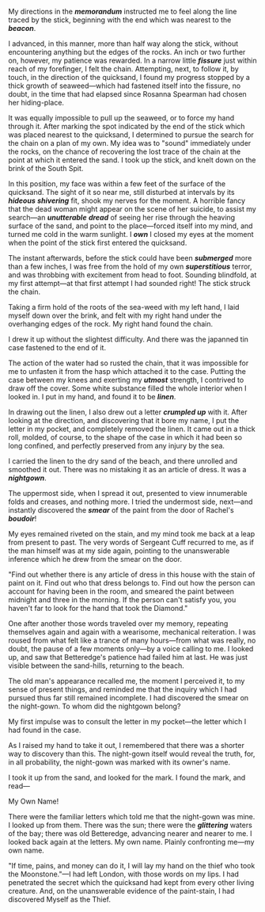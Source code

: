 My directions in the ***memorandum*** instructed me to feel along the line traced by the stick, beginning with the end which was nearest to the ***beacon***.

I advanced, in this manner, more than half way along the stick, without encountering anything but the edges of the rocks. An inch or two further on, however, my patience was rewarded. In a narrow little ***fissure*** just within reach of my forefinger, I felt the chain. Attempting, next, to follow it, by touch, in the direction of the quicksand, I found my progress stopped by a thick growth of seaweed—which had fastened itself into the fissure, no doubt, in the time that had elapsed since Rosanna Spearman had chosen her hiding-place.

It was equally impossible to pull up the seaweed, or to force my hand through it. After marking the spot indicated by the end of the stick which was placed nearest to the quicksand, I determined to pursue the search for the chain on a plan of my own. My idea was to "sound" immediately under the rocks, on the chance of recovering the lost trace of the chain at the point at which it entered the sand. I took up the stick, and knelt down on the brink of the South Spit.

In this position, my face was within a few feet of the surface of the quicksand. The sight of it so near me, still disturbed at intervals by its ***hideous*** ***shivering*** fit, shook my nerves for the moment. A horrible fancy that the dead woman might appear on the scene of her suicide, to assist my search—an ***unutterable*** ***dread*** of seeing her rise through the heaving surface of the sand, and point to the place—forced itself into my mind, and turned me cold in the warm sunlight. I ***own*** I closed my eyes at the moment when the point of the stick first entered the quicksand.

The instant afterwards, before the stick could have been ***submerged*** more than a few inches, I was free from the hold of my own ***superstitious*** terror, and was throbbing with excitement from head to foot. Sounding blindfold, at my first attempt—at that first attempt I had sounded right! The stick struck the chain.

Taking a firm hold of the roots of the sea-weed with my left hand, I laid myself down over the brink, and felt with my right hand under the overhanging edges of the rock. My right hand found the chain.

I drew it up without the slightest difficulty. And there was the japanned tin case fastened to the end of it.

The action of the water had so rusted the chain, that it was impossible for me to unfasten it from the hasp which attached it to the case. Putting the case between my knees and exerting my ***utmost*** strength, I contrived to draw off the cover. Some white substance filled the whole interior when I looked in. I put in my hand, and found it to be ***linen***.

In drawing out the linen, I also drew out a letter ***crumpled up*** with it. After looking at the direction, and discovering that it bore my name, I put the letter in my pocket, and completely removed the linen. It came out in a thick roll, molded, of course, to the shape of the case in which it had been so long confined, and perfectly preserved from any injury by the sea.

I carried the linen to the dry sand of the beach, and there unrolled and smoothed it out. There was no mistaking it as an article of dress. It was a ***nightgown***.

The uppermost side, when I spread it out, presented to view innumerable folds and creases, and nothing more. I tried the undermost side, next—and instantly discovered the ***smear*** of the paint from the door of Rachel's ***boudoir***!

My eyes remained riveted on the stain, and my mind took me back at a leap from present to past. The very words of Sergeant Cuff recurred to me, as if the man himself was at my side again, pointing to the unanswerable inference which he drew from the smear on the door.

"Find out whether there is any article of dress in this house with the stain of paint on it. Find out who that dress belongs to. Find out how the person can account for having been in the room, and smeared the paint between midnight and three in the morning. If the person can't satisfy you, you haven't far to look for the hand that took the Diamond."

One after another those words traveled over my memory, repeating themselves again and again with a wearisome, mechanical reiteration. I was roused from what felt like a trance of many hours—from what was really, no doubt, the pause of a few moments only—by a voice calling to me. I looked up, and saw that Betteredge's patience had failed him at last. He was just visible between the sand-hills, returning to the beach.

The old man's appearance recalled me, the moment I perceived it, to my sense of present things, and reminded me that the inquiry which I had pursued thus far still remained incomplete. I had discovered the smear on the night-gown. To whom did the nightgown belong?

My first impulse was to consult the letter in my pocket—the letter which I had found in the case.

As I raised my hand to take it out, I remembered that there was a shorter way to discovery than this. The night-gown itself would reveal the truth, for, in all probability, the night-gown was marked with its owner's name.

I took it up from the sand, and looked for the mark. I found the mark, and read—

My Own Name!

There were the familiar letters which told me that the night-gown was mine. I looked up from them. There was the sun; there were the ***glittering*** waters of the bay; there was old Betteredge, advancing nearer and nearer to me. I looked back again at the letters. My own name. Plainly confronting me—my own name.

"If time, pains, and money can do it, I will lay my hand on the thief who took the Moonstone."—I had left London, with those words on my lips. I had penetrated the secret which the quicksand had kept from every other living creature. And, on the unanswerable evidence of the paint-stain, I had discovered Myself as the Thief. 
